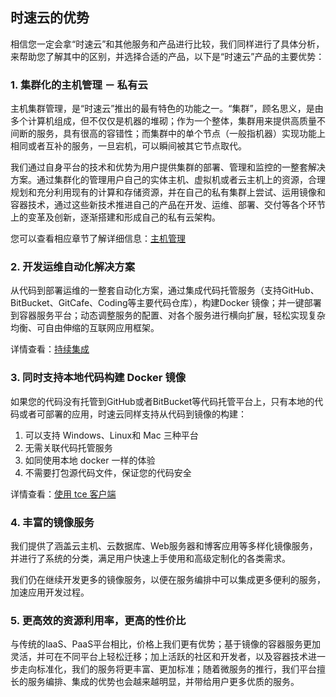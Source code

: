 ## 时速云的优势

相信您一定会拿“时速云”和其他服务和产品进行比较，我们同样进行了具体分析，来帮助您了解其中的区别，并选择合适的产品，以下是“时速云”产品的主要优势：

### 1. 集群化的主机管理 － 私有云
主机集群管理，是“时速云”推出的最有特色的功能之一。“集群”，顾名思义，是由多个计算机组成，但不仅仅是机器的堆砌；作为一个整体，集群用来提供高质量不间断的服务，具有很高的容错性；而集群中的单个节点（一般指机器）实现功能上相同或者互补的服务，一旦宕机，可以瞬间被其它节点取代。

我们通过自身平台的技术和优势为用户提供集群的部署、管理和监控的一整套解决方案。通过集群化的管理用户自己的实体主机、虚拟机或者云主机上的资源，合理规划和充分利用现有的计算和存储资源，并在自己的私有集群上尝试、运用镜像和容器技术，通过这些新技术推进自己的产品在开发、运维、部署、交付等各个环节上的变革及创新，逐渐搭建和形成自己的私有云架构。

您可以查看相应章节了解详细信息：[主机管理](../host/README.md)

### 2. 开发运维自动化解决方案

从代码到部署运维的一整套自动化方案，通过集成代码托管服务（支持GitHub、BitBucket、GitCafe、Coding等主要代码仓库），构建Docker 镜像；并一键部署到容器服务平台；动态调整服务的配置、对各个服务进行横向扩展，轻松实现复杂均衡、可自由伸缩的互联网应用框架。

详情查看：[持续集成](../ci/README.md)

### 3. 同时支持本地代码构建 Docker 镜像
如果您的代码没有托管到GitHub或者BitBucket等代码托管平台上，只有本地的代码或者可部署的应用，时速云同样支持从代码到镜像的构建：
1. 可以支持 Windows、Linux和 Mac 三种平台
2. 无需关联代码托管服务
3. 如同使用本地 docker 一样的体验
4. 不需要打包源代码文件，保证您的代码安全

详情查看：[使用 tce 客户端](../ci/client-download.md)

### 4. 丰富的镜像服务
我们提供了涵盖云主机、云数据库、Web服务器和博客应用等多样化镜像服务，并进行了系统的分类，满足用户快速上手使用和高级定制化的各类需求。

我们仍在继续开发更多的镜像服务，以便在服务编排中可以集成更多便利的服务，加速应用开发过程。

### 5. 更高效的资源利用率，更高的性价比
与传统的IaaS、PaaS平台相比，价格上我们更有优势；基于镜像的容器服务更加灵活，并可在不同平台上轻松迁移；加上活跃的社区和开发者，以及容器技术进一步走向标准化，我们的服务将更丰富、更加标准；随着微服务的推行，我们平台擅长的服务编排、集成的优势也会越来越明显，并带给用户更多优质的服务。

